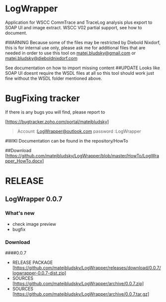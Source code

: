 # LogWrapper
Application for WSCC CommTrace and TraceLog analysis plus export to SOAP UI and image extract.
WSCC V02 partial support, see how to document.


#WARNING
Because some of the files may be restricted by Diebold Nixdorf, this is for internal use only, please ask me for additional 
files that are needed in order to use this tool on matej.bludsky@gmail.com or matej.bludsky@dieboldnixdorf.com

See documentation on how to import missing content
##UPDATE
Looks like SOAP UI doesnt require the WSDL files at all so this tool should work just fine without the WSDL folder mentioned above.



# BugFixing tracker 
If there is any bugs you will find, please report to 

[https://bugtracker.zoho.com/portal/matejbludsky]

>Account :LogWrapper@outlook.com
>password :LogWrapper

#WIKI
Documentation can be found in the repository/HowTo

##Download
[https://github.com/matejbludsky/LogWrapper/blob/master/HowTo/LogWrapper_HowTo.docx]


# RELEASE 

## LogWrapper 0.0.7

### What's new
- check image preview
- bugfix 


### Download 

####0.0.7
- RELEASE PACKAGE [https://github.com/matejbludsky/LogWrapper/releases/download/0.0.7/logwrapper-0.0.7-dist.zip]
- SOURCES [https://github.com/matejbludsky/LogWrapper/archive/0.0.7.zip]
- SOURCES [https://github.com/matejbludsky/LogWrapper/archive/0.0.7.tar.gz]

